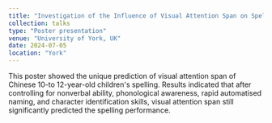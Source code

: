 ```yaml
---
title: "Investigation of the Influence of Visual Attention Span on Spelling in Chinese-Speaking Children Aged 10 to 12 Years"
collection: talks
type: "Poster presentation"
venue: "University of York, UK"
date: 2024-07-05
location: "York"
---
```


This poster showed the unique prediction of visual attention span of Chinese 10-to 12-year-old children's spelling. Results indicated that after controlling for nonverbal ability, phonological awareness, rapid automatised naming, and character identification skills, visual attention span still significantly predicted the spelling performance.
